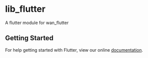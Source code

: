 # lib_flutter

A flutter module for wan_flutter

## Getting Started

For help getting started with Flutter, view our online
[documentation](https://flutter.dev/).
